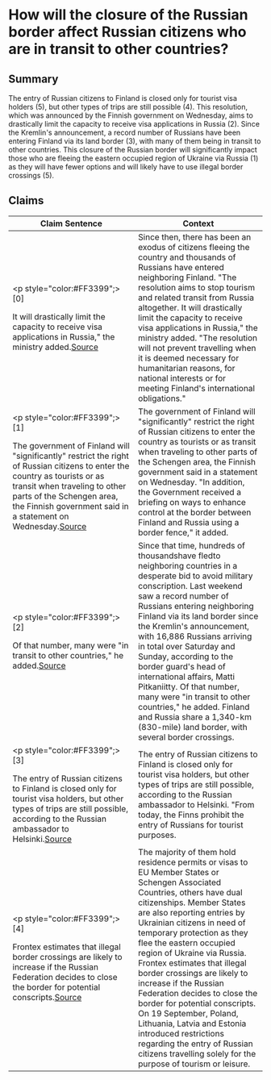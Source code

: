 # How will the closure of the Russian border affect Russian citizens who are in transit to other countries?

## Summary
The entry of Russian citizens to Finland is closed only for tourist visa holders (5), but other types of trips are still possible (4). This resolution, which was announced by the Finnish government on Wednesday, aims to drastically limit the capacity to receive visa applications in Russia (2). Since the Kremlin's announcement, a record number of Russians have been entering Finland via its land border (3), with many of them being in transit to other countries. This closure of the Russian border will significantly impact those who are fleeing the eastern occupied region of Ukraine via Russia (1) as they will have fewer options and will likely have to use illegal border crossings (5).

## Claims
| Claim Sentence | Context |
|---|---|
|<p style="color:#FF3399";>[0]</p>It will drastically limit the capacity to receive visa applications in Russia," the ministry added.<a href="https://www.cnn.com/europe/live-news/russia-ukraine-war-news-09-29-22/h_872f4092953d8cd1824078d482accdce" target="_blank">Source</a>| Since then, there has been an exodus of citizens fleeing the country and thousands of Russians have entered neighboring Finland. "The resolution aims to stop tourism and related transit from Russia altogether. It will drastically limit the capacity to receive visa applications in Russia," the ministry added. "The resolution will not prevent travelling when it is deemed necessary for humanitarian reasons, for national interests or for meeting Finland's international obligations."|
|<p style="color:#FF3399";>[1]</p>The government of Finland will "significantly" restrict the right of Russian citizens to enter the country as tourists or as transit when traveling to other parts of the Schengen area, the Finnish government said in a statement on Wednesday.<a href="https://www.cnn.com/europe/live-news/russia-ukraine-war-news-09-28-22/h_a08b679f06dec8520259a3df6945c204" target="_blank">Source</a>| The government of Finland will "significantly" restrict the right of Russian citizens to enter the country as tourists or as transit when traveling to other parts of the Schengen area, the Finnish government said in a statement on Wednesday. "In addition, the Government received a briefing on ways to enhance control at the border between Finland and Russia using a border fence," it added.|
|<p style="color:#FF3399";>[2]</p>Of that number, many were "in transit to other countries," he added.<a href="https://www.cnn.com/europe/live-news/russia-ukraine-war-news-09-28-22/h_eef02663059d97e36573c32aaf6cab93" target="_blank">Source</a>| Since that time, hundreds of thousandshave fledto neighboring countries in a desperate bid to avoid military conscription. Last weekend saw a record number of Russians entering neighboring Finland via its land border since the Kremlin's announcement, with 16,886 Russians arriving in total over Saturday and Sunday, according to the border guard's head of international affairs, Matti Pitkaniitty. Of that number, many were "in transit to other countries," he added. Finland and Russia share a 1,340-km (830-mile) land border, with several border crossings.|
|<p style="color:#FF3399";>[3]</p>The entry of Russian citizens to Finland is closed only for tourist visa holders, but other types of trips are still possible, according to the Russian ambassador to Helsinki.<a href="https://www.cnn.com/europe/live-news/russia-ukraine-war-news-09-30-22/h_64cc02d609ee513f8ebc180276a169a5" target="_blank">Source</a>| The entry of Russian citizens to Finland is closed only for tourist visa holders, but other types of trips are still possible, according to the Russian ambassador to Helsinki. "From today, the Finns prohibit the entry of Russians for tourist purposes.|
|<p style="color:#FF3399";>[4]</p>Frontex estimates that illegal border crossings are likely to increase if the Russian Federation decides to close the border for potential conscripts.<a href="https://frontex.europa.eu/media-centre/news/news-release/update-situation-at-the-eu-s-land-border-with-russia-X3iWuK" target="_blank">Source</a>| The majority of them hold residence permits or visas to EU Member States or Schengen Associated Countries, others have dual citizenships. Member States are also reporting entries by Ukrainian citizens in need of temporary protection as they flee the eastern occupied region of Ukraine via Russia. Frontex estimates that illegal border crossings are likely to increase if the Russian Federation decides to close the border for potential conscripts. On 19 September, Poland, Lithuania, Latvia and Estonia introduced restrictions regarding the entry of Russian citizens travelling solely for the purpose of tourism or leisure.|
